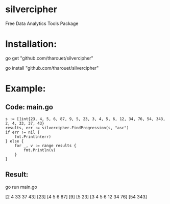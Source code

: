 # silvercipher
Free Data Analytics Tools Package


<h1>Installation:</h1>
	
go get "github.com/tharouet/silvercipher"

go install "github.com/tharouet/silvercipher"


<h1>Example:</h1>
<h2>Code: main.go </h2>
<div>


	s := []int{23, 4, 5, 6, 87, 9, 5, 23, 3, 4, 5, 6, 12, 34, 76, 54, 343, 2, 4, 33, 37, 43}
	results, err := silvercipher.FindProgression(s, "asc")
	if err != nil {
		fmt.Println(err)
	} else {
		for _, v := range results {
			fmt.Println(v)
		}
	}


<h2>Result:</h2>

go run main.go 

[2 4 33 37 43]
[23]
[4 5 6 87]
[9]
[5 23]
[3 4 5 6 12 34 76]
[54 343]
